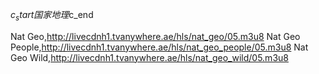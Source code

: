 $c_start国家地理$c_end

Nat Geo,http://livecdnh1.tvanywhere.ae/hls/nat_geo/05.m3u8
Nat Geo People,http://livecdnh1.tvanywhere.ae/hls/nat_geo_people/05.m3u8
Nat Geo Wild,http://livecdnh1.tvanywhere.ae/hls/nat_geo_wild/05.m3u8
